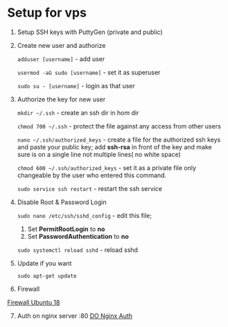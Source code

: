 # Setup for vps

1. Setup SSH keys with PuttyGen (private and public)
2. Create new user and authorize

   `adduser [username]` - add user

   `usermod -aG sudo [username]` - set it as superuser

   `sudo su - [username]` - login as that user

3. Authorize the key for new user

   `mkdir ~/.ssh` - create an ssh dir in hom dir

   `chmod 700 ~/.ssh` - protect the file against any access from other users

   `nano ~/.ssh/authorized_keys` - create a file for the authorized ssh keys and paste your public key;
   add **ssh-rsa** in front of the key and make sure is on a single line not multiple lines( no white space)

   `chmod 600 ~/.ssh/authorized_keys` - set it as a private file only changeable by the user who entered this command.

   `sudo service ssh restart` - restart the ssh service

4. Disable Root & Password Login

   `sudo nano /etc/ssh/sshd_config` - edit this file;

   1. Set **PermitRootLogin** to **no**
   2. Set **PasswordAuthentication** to **no**

   `sudo systemctl reload sshd` - reload sshd

5. Update if you want

   `sudo apt-get update`

6. Firewall

[Firewall Ubuntu 18](https://hostadvice.com/how-to/how-to-configure-firewall-with-ufw-on-ubuntu-18/)

7. Auth on nginx server :80
   [DO Nginx Auth](https://www.digitalocean.com/community/tutorials/how-to-set-up-password-authentication-with-nginx-on-ubuntu-14-04)
